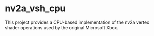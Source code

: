 # nv2a_vsh_cpu

This project provides a CPU-based implementation of the nv2a vertex shader
operations used by the original Microsoft Xbox.
